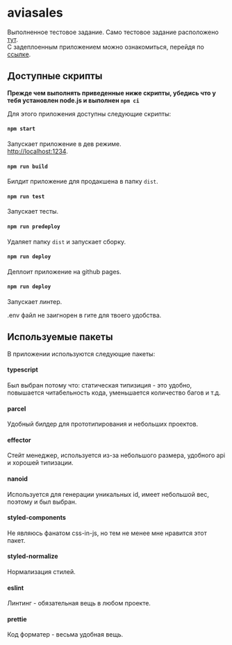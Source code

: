# aviasales

Выполненное тестовое задание. Само тестовое задание расположено [тут](https://github.com/KosyanMedia/test-tasks/tree/master/aviasales_frontend).<br />
С задеплоенным приложением можно ознакомиться, перейдя по [ссылке](https://khromove.github.io/aviasales/).

## Доступные скрипты

**Прежде чем выполнять приведенные ниже скрипты, убедись что у тебя установлен node.js и выполнен `npm ci`**</br>

Для этого приложения доступны следующие скрипты:

#### `npm start`

Запускает приложение в дев режиме.<br>
[http://localhost:1234](http://localhost:1234).

#### `npm run build`

Билдит приложение для продакшена в папку `dist`.

#### `npm run test`

Запускает тесты. 

#### `npm run predeploy`

Удаляет папку `dist` и запускает сборку.

#### `npm run deploy`

Деплоит приложение на github pages.

#### `npm run deploy`

Запускает линтер.


.env файл не заигнорен в гите для твоего удобства.

## Используемые пакеты

В приложении используются следующие пакеты:

#### typescript

Был выбран потому что: статическая типизиция - это удобно, повышается читабельность кода, уменьшается количество багов и т.д.

#### parcel

Удобный билдер для прототипирования и небольших проектов.

#### effector

Стейт менеджер, используется из-за небольшого размера, удобного api и хорошей типизации.

#### nanoid

Используется для генерации уникальных id, имеет небольшой вес, поэтому и был выбран.

#### styled-components

Не являюсь фанатом css-in-js, но тем не менее мне нравится этот пакет.

#### styled-normalize

Нормализация стилей.

#### eslint

Линтинг - обязательная вещь в любом проекте. 

#### prettie

Код форматер - весьма удобная вещь.



